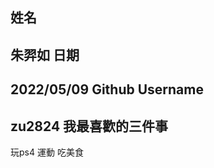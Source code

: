 姓名
----
朱羿如
日期
----
2022/05/09
Github Username
---------------
zu2824
我最喜歡的三件事
---------------
玩ps4 運動 吃美食
